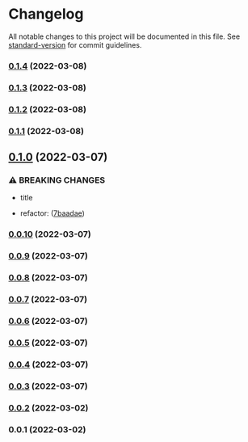 # Changelog

All notable changes to this project will be documented in this file. See [standard-version](https://github.com/conventional-changelog/standard-version) for commit guidelines.

### [0.1.4](https://github.com/sapienstech/michal_test_repo/compare/v0.1.0...v0.1.4) (2022-03-08)

### [0.1.3](https://github.com/sapienstech/michal_test_repo/compare/v0.1.0...v0.1.3) (2022-03-08)

### [0.1.2](https://github.com/sapienstech/michal_test_repo/compare/v0.1.0...v0.1.2) (2022-03-08)

### [0.1.1](https://github.com/sapienstech/michal_test_repo/compare/v0.1.0...v0.1.1) (2022-03-08)

## [0.1.0](https://github.com/sapienstech/michal_test_repo/compare/v0.0.2...v0.1.0) (2022-03-07)


### ⚠ BREAKING CHANGES

* title

* refactor: ([7baadae](https://github.com/sapienstech/michal_test_repo/commit/7baadae867275d59e5be9b2c5d5f0c09d6c755ae))

### [0.0.10](https://github.com/sapienstech/michal_test_repo/compare/v0.0.9...v0.0.10) (2022-03-07)

### [0.0.9](https://github.com/sapienstech/michal_test_repo/compare/v0.0.8...v0.0.9) (2022-03-07)

### [0.0.8](https://github.com/sapienstech/michal_test_repo/compare/v0.0.7...v0.0.8) (2022-03-07)

### [0.0.7](https://github.com/sapienstech/michal_test_repo/compare/v0.0.6...v0.0.7) (2022-03-07)

### [0.0.6](https://github.com/sapienstech/michal_test_repo/compare/v0.0.5...v0.0.6) (2022-03-07)

### [0.0.5](https://github.com/sapienstech/michal_test_repo/compare/v0.0.2...v0.0.5) (2022-03-07)

### [0.0.4](https://github.com/sapienstech/michal_test_repo/compare/v0.0.3...v0.0.4) (2022-03-07)

### [0.0.3](https://github.com/sapienstech/michal_test_repo/compare/v0.0.2...v0.0.3) (2022-03-07)

### [0.0.2](https://github.com/sapienstech/michal_test_repo/compare/v0.0.1...v0.0.2) (2022-03-02)

### 0.0.1 (2022-03-02)
